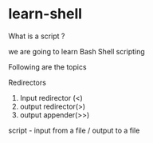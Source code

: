 # learn-shell

What is a script ?

     

we are going to learn Bash Shell scripting

Following are the topics


  Redirectors
  1. Input redirector (<)
  2. output redirector(>)
  3. output appender(>>)
  
   script - input from a file / output to a file
   